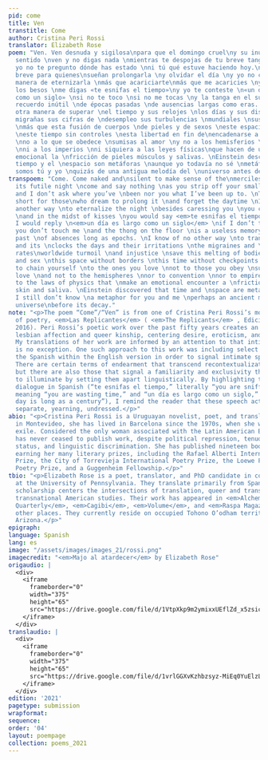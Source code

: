 ```yaml
---
pid: come
title: Ven
transtitle: Come
author: Cristina Peri Rossi
translator: Elizabeth Rose
poem: "Ven. Ven desnuda y sigilosa\npara que el domingo cruel\ny su inútil noche\ntengan
  sentido \nven y no digas nada \nmientras te despojas de tu breve tanga \nnegra y
  yo no te pregunto dónde has estado \nni tú qué estuve haciendo hoy.\nLa noche es
  breve para quienes\nsueñan prolongarla \ny olvidar el día \ny yo no conozco \notra
  manera de eternizarla \nmás que acariciarte\nmás que me acaricies \ny en medio de
  los besos \nme digas «te esnifas el tiempo»\ny yo te conteste \n«un día es largo
  como un siglo» \nsi no te toco \nsi no me tocas \ny la tanga en el suelo \nes un
  recuerdo inútil \nde épocas pasadas \nde ausencias largas como eras. \nNo conozco
  otra manera de superar \nel tiempo y sus relojes \nlos días y sus disgustos \nsus
  migrañas sus cifras de \ndesempleo sus turbulencias \nmundiales \nsus injusticias
  \nmás que esta fusión de cuerpos \nde pieles y de sexos \neste espacio sin fronteras
  \neste tiempo sin controles \nesta libertad en fin de\nencadenarse a lo que se ama
  \nno a lo que se obedece \nsumisas al amor \ny no a los hemisferios \nni a las convenciones
  \nni a los imperios \nni siquiera a las leyes físicas\nque hacen de un encuentro
  emocional la \nfricción de pieles músculos y salivas. \nEinstein descubrió que el
  tiempo y el \nespacio son metáforas \naunque yo todavía no sé \nmetáfora de qué
  somos tú y yo \nquizás de una antigua melodía del \nuniverso antes de su descomposición."
transpoem: "Come. Come naked and\nsilent to make sense of the\nmerciless Sunday \nand
  its futile night \ncome and say nothing \nas you strip off your small black\nthong
  and I don’t ask where you’ve \nbeen nor you what I’ve been up to. \nThe night is
  short for those\nwho dream to prolong it \nand forget the daytime \nI don’t know
  another way \nto eternalize the night \nbesides caressing you \nyou caressing me
  \nand in the midst of kisses \nyou would say <em>te esnifas el tiempo</em>\nand
  I would reply \n<em>un día es largo como un siglo</em> \nif I don’t touch you \nif
  you don’t touch me \nand the thong on the floor \nis a useless memory \nof ages
  past \nof absences long as epochs. \nI know of no other way \nto transcend time
  and its \nclocks the days and their irritations \nthe migraines and \nunemployment
  rates\nworldwide turmoil \nand injustice \nsave this melting of bodies \nof skin
  and sex \nthis space without borders \nthis time without checkpoints \nthis freedom
  to chain yourself \nto the ones you love \nnot to those you obey \nsubmissive to
  love \nand not to the hemispheres \nnor to convention \nnor to empires \nnor even
  to the laws of physics that \nmake an emotional encounter a \nfriction of muscles
  skin and saliva. \nEinstein discovered that time and \nspace are metaphors \nthough
  I still don’t know \na metaphor for you and me \nperhaps an ancient melody\nof the
  universe\nbefore its decay."
note: "<p>The poem “Come”/“Ven” is from one of Cristina Peri Rossi’s most recent volumes
  of poetry, <em>Las Replicantes</em> ( <em>The Replicants</em> , Ediciones Cálamo,
  2016). Peri Rossi’s poetic work over the past fifty years creates an archive of
  lesbian affection and queer kinship, centering desire, eroticism, and intimacy.
  My translations of her work are informed by an attention to that intimacy, and “Come”/“Ven”
  is no exception. One such approach to this work was including select fragments of
  the Spanish within the English version in order to signal intimate speech acts.
  There are certain terms of endearment that transcend recontextualization in English,
  but there are also those that signal a familiarity and exclusivity that I choose
  to illuminate by setting them apart linguistically. By highlighting the lovers’
  dialogue in Spanish (“te esnifas el tiempo,” literally “you are sniffing time,”
  meaning “you are wasting time,” and “un día es largo como un siglo,” literally “a
  day is long as a century”), I remind the reader that these speech acts are exclusive,
  separate, yearning, undressed.</p>"
abio: "<p>Cristina Peri Rossi is a Uruguayan novelist, poet, and translator. Born
  in Montevideo, she has lived in Barcelona since the 1970s, when she went into political
  exile. Considered the only woman associated with the Latin American Boom, Peri Rossi
  has never ceased to publish work, despite political repression, tenuous immigration
  status, and linguistic discrimination. She has published nineteen books of poetry,
  earning her many literary prizes, including the Rafael Alberti International Poetry
  Prize, the City of Torrevieja International Poetry Prize, the Loewe Foundation International
  Poetry Prize, and a Guggenheim Fellowship.</p>"
tbio: "<p>Elizabeth Rose is a poet, translator, and PhD candidate in comparative literature
  at the University of Pennsylvania. They translate primarily from Spanish, and their
  scholarship centers the intersections of translation, queer and trans theory, and
  transnational American studies. Their work has appeared in <em>Alchemy</em>, <em>Tupelo
  Quarterly</em>, <em>Cagibi</em>, <em>Volume</em>, and <em>Raspa Magazine</em>, among
  other places. They currently reside on occupied Tohono O’odham territory, or Tucson,
  Arizona.</p>"
epigraph: 
language: Spanish
lang: es
image: "/assets/images/images_21/rossi.png"
imagecredit: "<em>Majo al atardecer</em> by Elizabeth Rose"
origaudio: |
  <div>
    <iframe
      frameborder="0"
      width="375"
      height="65"
      src="https://drive.google.com/file/d/1VtpXkp9m2ymixxUEflZd_x5zsicbH4Sq/preview">
    </iframe>
  </div>
translaudio: |
  <div>
    <iframe
      frameborder="0"
      width="375"
      height="65"
      src="https://drive.google.com/file/d/1vrlGGXvKzhbzsyz-MiEq0YuElzLGw1eo/preview">
    </iframe>
  </div>
edition: '2021'
pagetype: submission
wrapformat: 
sequence: 
order: '04'
layout: poempage
collection: poems_2021
---
```

